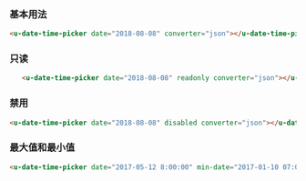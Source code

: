 ### 基本用法

``` html
<u-date-time-picker date="2018-08-08" converter="json"></u-date-time-picker>
```

### 只读
``` html
   <u-date-time-picker date="2018-08-08" readonly converter="json"></u-date-time-picker>
```

### 禁用
``` html
<u-date-time-picker date="2018-08-08" disabled converter="json"></u-date-time-picker>
```

### 最大值和最小值
``` html
<u-date-time-picker date="2017-05-12 8:00:00" min-date="2017-01-10 07:00:00" max-date="2017-12-12 07:00:00" converter="json"></u-date-time-picker>
```

